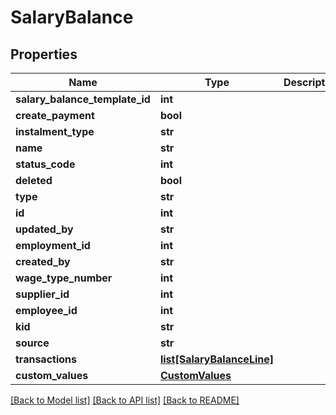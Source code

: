 # SalaryBalance

## Properties
Name | Type | Description | Notes
------------ | ------------- | ------------- | -------------
**salary_balance_template_id** | **int** |  | [optional] 
**create_payment** | **bool** |  | [optional] 
**instalment_type** | **str** |  | [optional] 
**name** | **str** |  | [optional] 
**status_code** | **int** |  | [optional] 
**deleted** | **bool** |  | [optional] 
**type** | **str** |  | [optional] 
**id** | **int** |  | [optional] 
**updated_by** | **str** |  | [optional] 
**employment_id** | **int** |  | [optional] 
**created_by** | **str** |  | [optional] 
**wage_type_number** | **int** |  | [optional] 
**supplier_id** | **int** |  | [optional] 
**employee_id** | **int** |  | [optional] 
**kid** | **str** |  | [optional] 
**source** | **str** |  | [optional] 
**transactions** | [**list[SalaryBalanceLine]**](SalaryBalanceLine.md) |  | [optional] 
**custom_values** | [**CustomValues**](CustomValues.md) |  | [optional] 

[[Back to Model list]](../README.md#documentation-for-models) [[Back to API list]](../README.md#documentation-for-api-endpoints) [[Back to README]](../README.md)

